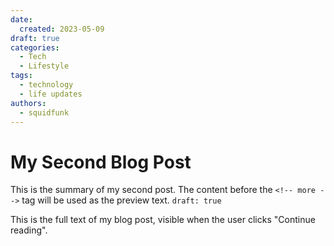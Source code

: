 ```yaml
---
date: 
  created: 2023-05-09
draft: true
categories:
  - Tech
  - Lifestyle
tags:
  - technology
  - life updates
authors: 
  - squidfunk
---
```


# My Second Blog Post

This is the summary of my second post. The content before the `<!-- more -->` tag will be used as the preview text. `draft: true`

<!-- more -->

This is the full text of my blog post, visible when the user clicks "Continue reading".
